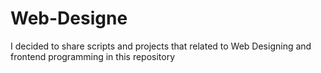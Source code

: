 # Web-Designe
I decided to share scripts and projects that related to Web Designing and frontend programming in this repository 
